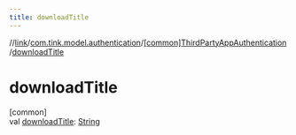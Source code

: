 ```yaml
---
title: downloadTitle
---
```

//[link](../../../index.html)/[com.tink.model.authentication](../index.html)/[[common]ThirdPartyAppAuthentication](index.html)/[downloadTitle](download-title.html)



# downloadTitle



[common]\
val [downloadTitle](download-title.html): [String](https://kotlinlang.org/api/latest/jvm/stdlib/kotlin/-string/index.html)




